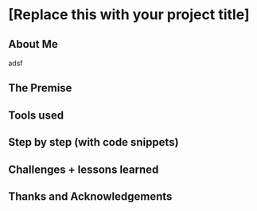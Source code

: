 # [Replace this with your project title]

## About Me
adsf

## The Premise

## Tools used

## Step by step (with code snippets)

## Challenges + lessons learned

## Thanks and Acknowledgements
